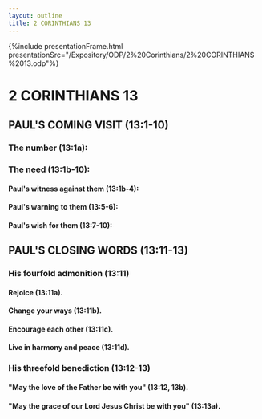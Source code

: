 ```yaml
---
layout: outline
title: 2 CORINTHIANS 13
---
```

{%include presentationFrame.html presentationSrc="/Expository/ODP/2%20Corinthians/2%20CORINTHIANS%2013.odp"%}

# 2 CORINTHIANS 13 
## PAUL\'S COMING VISIT (13:1-10) 
###  The number (13:1a): 
###  The need (13:1b-10): 
####  Paul\'s witness against them (13:1b-4): 
####  Paul\'s warning to them (13:5-6): 
####  Paul\'s wish for them (13:7-10): 
## PAUL\'S CLOSING WORDS (13:11-13) 
###  His fourfold admonition (13:11) 
####  Rejoice (13:11a). 
####  Change your ways (13:11b). 
####  Encourage each other (13:11c). 
####  Live in harmony and peace (13:11d). 
###  His threefold benediction (13:12-13) 
####  \"May the love of the Father be with you\" (13:12, 13b). 
####  \"May the grace of our Lord Jesus Christ be with you\" (13:13a). 
